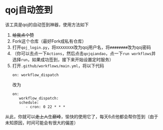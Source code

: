 # qoj自动签到

该工具是qoj的自动签到神器，使用方法如下

1. ~~给我点个赞~~
2. Fork这个仓库（最好Fork成私有仓库）
3. 打开`qoj_login.py`，将`XXXXXXXX`改为qoj用户名，将`########`改为qoj密码
4. （你可以去点一下`Actions`，然后点击`qojqiandao`，点一下`run workflows`并选择`run`，如果成功签到，接下来开始设置定时服务）
5. 打开`.github/workflows/main.yml`，将以下代码
   ``` ymal
   on: workflow_dispatch
   ```
   改为
   ``` ymal
   on: 
      workflow_dispatch: 
      schedule:
         - cron: 0 22 * * *
   ```
从此，你就可以~~走上人生巅峰~~，愉快的使用它了，每天6点他都会帮你签到（由于未知原因，时间可能会有很大的偏差）

